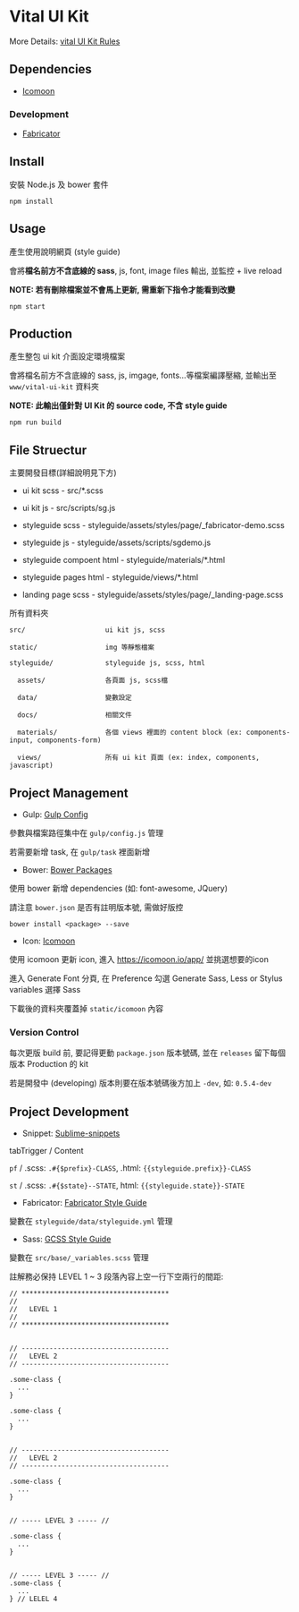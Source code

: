 # Vital UI Kit

More Details: [vital UI Kit Rules](https://csid.hackpad.com/vital-Web-UI-Kit-RbsbnPCOAV1)


## Dependencies

- [Icomoon](https://icomoon.io/)


### Development

- [Fabricator](https://fbrctr.github.io/)


## Install

安裝 Node.js 及 bower 套件

```
npm install
```


## Usage

產生使用說明網頁 (style guide)

會將**檔名前方不含底線的 sass**, js, font, image files 輸出, 並監控 + live reload

**NOTE: 若有刪除檔案並不會馬上更新, 需重新下指令才能看到改變**

```
npm start
```

## Production

產生整包 ui kit 介面設定環境檔案

會將檔名前方不含底線的 sass, js, imgage, fonts...等檔案編譯壓縮, 並輸出至 ```www/vital-ui-kit``` 資料夾

**NOTE: 此輸出僅針對 UI Kit 的 source code, 不含 style guide**

```
npm run build
```

## File Struectur

主要開發目標(詳細說明見下方)

- ui kit scss          - src/*.scss
- ui kit js            - src/scripts/sg.js

- styleguide scss      - styleguide/assets/styles/page/_fabricator-demo.scss
- styleguide js        - styleguide/assets/scripts/sgdemo.js
- styleguide compoent html    - styleguide/materials/*.html
- styleguide pages html       - styleguide/views/*.html

- landing page scss    - styleguide/assets/styles/page/_landing-page.scss


所有資料夾

```
src/                    ui kit js, scss

static/                 img 等靜態檔案

styleguide/             styleguide js, scss, html

  assets/               各頁面 js, scss檔
  
  data/                 變數設定

  docs/                 相關文件

  materials/            各個 views 裡面的 content block (ex: components-input, components-form)
  
  views/                所有 ui kit 頁面 (ex: index, components, javascript)

```


## Project Management

- Gulp: [Gulp Config](http://git.gss.com.tw/FED/gulp-starter-kit)

參數與檔案路徑集中在 ```gulp/config.js``` 管理

若需要新增 task, 在 ```gulp/task``` 裡面新增

- Bower: [Bower Packages](http://bower.io/docs/creating-packages/)

使用 bower 新增 dependencies (如: font-awesome, JQuery)

請注意 ```bower.json``` 是否有註明版本號, 需做好版控

```
bower install <package> --save
```

- Icon: [Icomoon](https://icomoon.io/)

使用 icomoon 更新 icon, 進入 <https://icomoon.io/app/> 並挑選想要的icon

進入 Generate Font 分頁, 在 Preference 勾選 Generate Sass, Less or Stylus variables 選擇 Sass

下載後的資料夾覆蓋掉 ```static/icomoon``` 內容


### Version Control

每次更版 build 前,  要記得更動 ```package.json``` 版本號碼, 並在 ```releases``` 留下每個版本 Production 的 kit

若是開發中 (developing) 版本則要在版本號碼後方加上 ```-dev```, 如: ```0.5.4-dev```


## Project Development

- Snippet: [Sublime-snippets](https://github.com/GSS-FED/Sublime-snippets)

tabTrigger / Content

```pf``` / .scss: ```.#{$prefix}-CLASS```, .html: ```{{styleguide.prefix}}-CLASS```

```st``` / .scss: ```.#{$state}--STATE```, html: ```{{styleguide.state}}-STATE```


- Fabricator: [Fabricator Style Guide](http://fbrctr.github.io/building-a-toolkit/materials.html)

變數在 ```styleguide/data/styleguide.yml``` 管理


- Sass: [GCSS Style Guide](http://gss-fed.github.io/GCSS/)

變數在 ```src/base/_variables.scss``` 管理

註解務必保持 LEVEL 1 ~ 3 段落內容上空一行下空兩行的間距:

```
// *************************************
//
//   LEVEL 1
//
// *************************************


// -------------------------------------
//   LEVEL 2
// -------------------------------------

.some-class {
  ...
}

.some-class {
  ...
}


// -------------------------------------
//   LEVEL 2
// -------------------------------------

.some-class {
  ...
}


// ----- LEVEL 3 ----- //

.some-class {
  ...
}


// ----- LEVEL 3 ----- //
.some-class {
  ...
} // LELEL 4

```


